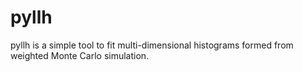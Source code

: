 # pyllh

pyllh is a simple tool to fit multi-dimensional histograms formed from weighted Monte Carlo simulation.
